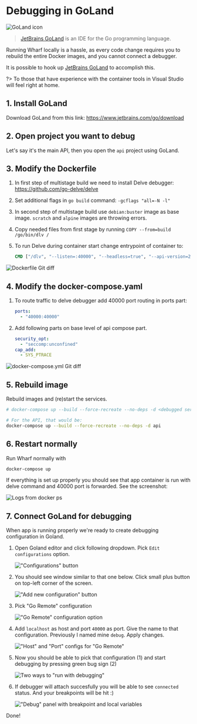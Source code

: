 # Debugging in GoLand

<!-- panels:start -->

<!-- div:right-panel -->

![GoLand icon](../_images/icon-goland.svg)

> [JetBrains GoLand](https://www.jetbrains.com/go/) is an IDE for the Go
> programming language.

<!-- div:left-panel -->

Running Wharf locally is a hassle, as every code change requires you to rebuild
the entire Docker images, and you cannot connect a debugger.

It is possible to hook up [JetBrains GoLand](https://www.jetbrains.com/go/) to
accomplish this.

?> To those that have experience with the container tools in Visual Studio will
   feel right at home.

<!-- panels:end -->

## 1. Install GoLand

Download GoLand from this link: <https://www.jetbrains.com/go/download>

## 2. Open project you want to debug

Let's say it's the main API, then you open the `api` project using GoLand.

## 3. Modify the Dockerfile

1. In first step of multistage build we need to install Delve debugger:
   <https://github.com/go-delve/delve>

2. Set additional flags in `go build` command: `-gcflags "all=-N -l"`

3. In second step of multistage build use `debian:buster` image as base
   image. `scratch` and `alpine` images are throwing errors.

4. Copy needed files from first stage by running
   `COPY --from=build /go/bin/dlv /`

5. To run Delve during container start change entrypoint of container to:

   ```dockerfile
   CMD ["/dlv", "--listen=:40000", "--headless=true", "--api-version=2", "--accept-multiclient", "exec", "/app/main"]
   ```

![Dockerfile Git diff](../_images/debugging-in-goland/dockerfile-diff.png)

## 4. Modify the docker-compose.yaml

1. To route traffic to delve debugger add 40000 port routing in ports part:

   ```yaml
   ports:
     - "40000:40000"
   ```

2. Add following parts on base level of api compose part.

   ```yaml
   security_opt:
     - "seccomp:unconfined"
   cap_add:
     - SYS_PTRACE
   ```

![docker-compose.yml Git diff](../_images/debugging-in-goland/compose-diff.png)

## 5. Rebuild image

Rebuild images and (re)start the services.

```bash
# docker-compose up --build --force-recreate --no-deps -d <debugged service name from dockercompose>

# For the API, that would be:
docker-compose up --build --force-recreate --no-deps -d api
```

## 6. Restart normally

Run Wharf normally with

```bash
docker-compose up
```

If everything is set up properly you should see that app container is run with
delve command and 40000 port is forwarded. See the screenshot:

![Logs from docker ps](../_images/debugging-in-goland/running-app.png)

## 7. Connect GoLand for debugging

When app is running properly we're ready to create debugging configuration in
Goland.

1. Open Goland editor and click following dropdown. Pick `Edit configurations`
   option.

   !["Configurations" button](../_images/debugging-in-goland/edit-conf1.png)

2. You should see window similar to that one below. Click small plus button on
   top-left corner of the screen.

   !["Add new configuration" button](../_images/debugging-in-goland/edit-conf2.png)

3. Pick "Go Remote" configuration

   !["Go Remote" configuration option](../_images/debugging-in-goland/edit-conf3.png)

4. Add `localhost` as host and port `40000` as port. Give the name to that
   configuration. Previously I named mine `debug`. Apply changes.

   !["Host" and "Port" configs for "Go Remote"](../_images/debugging-in-goland/edit-conf4.png)

5. Now you should be able to pick that configuration (1) and start debugging by
   pressing green bug sign (2)

   ![Two ways to "run with debugging"](../_images/debugging-in-goland/edit-conf5.png)

6. If debugger will attach succesfully you will be able to see `connected`
   status. And your breakpoints will be hit :)

   !["Debug" panel with breakpoint and local variables](../_images/debugging-in-goland/breakpoint.png)
   
Done!
